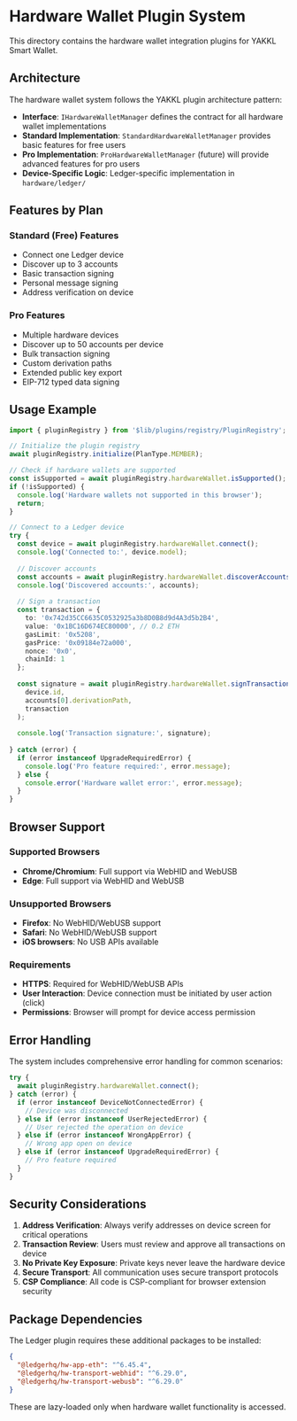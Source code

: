 # Hardware Wallet Plugin System

This directory contains the hardware wallet integration plugins for YAKKL Smart Wallet.

## Architecture

The hardware wallet system follows the YAKKL plugin architecture pattern:

- **Interface**: `IHardwareWalletManager` defines the contract for all hardware wallet implementations
- **Standard Implementation**: `StandardHardwareWalletManager` provides basic features for free users
- **Pro Implementation**: `ProHardwareWalletManager` (future) will provide advanced features for pro users
- **Device-Specific Logic**: Ledger-specific implementation in `hardware/ledger/`

## Features by Plan

### Standard (Free) Features
- Connect one Ledger device
- Discover up to 3 accounts
- Basic transaction signing
- Personal message signing
- Address verification on device

### Pro Features
- Multiple hardware devices
- Discover up to 50 accounts per device
- Bulk transaction signing
- Custom derivation paths
- Extended public key export
- EIP-712 typed data signing

## Usage Example

```typescript
import { pluginRegistry } from '$lib/plugins/registry/PluginRegistry';

// Initialize the plugin registry
await pluginRegistry.initialize(PlanType.MEMBER);

// Check if hardware wallets are supported
const isSupported = await pluginRegistry.hardwareWallet.isSupported();
if (!isSupported) {
  console.log('Hardware wallets not supported in this browser');
  return;
}

// Connect to a Ledger device
try {
  const device = await pluginRegistry.hardwareWallet.connect();
  console.log('Connected to:', device.model);
  
  // Discover accounts
  const accounts = await pluginRegistry.hardwareWallet.discoverAccounts(device.id);
  console.log('Discovered accounts:', accounts);
  
  // Sign a transaction
  const transaction = {
    to: '0x742d35CC6635C0532925a3b8D0B8d9d4A3d5b2B4',
    value: '0x1BC16D674EC80000', // 0.2 ETH
    gasLimit: '0x5208',
    gasPrice: '0x09184e72a000',
    nonce: '0x0',
    chainId: 1
  };
  
  const signature = await pluginRegistry.hardwareWallet.signTransaction(
    device.id,
    accounts[0].derivationPath,
    transaction
  );
  
  console.log('Transaction signature:', signature);
  
} catch (error) {
  if (error instanceof UpgradeRequiredError) {
    console.log('Pro feature required:', error.message);
  } else {
    console.error('Hardware wallet error:', error.message);
  }
}
```

## Browser Support

### Supported Browsers
- **Chrome/Chromium**: Full support via WebHID and WebUSB
- **Edge**: Full support via WebHID and WebUSB

### Unsupported Browsers
- **Firefox**: No WebHID/WebUSB support
- **Safari**: No WebHID/WebUSB support
- **iOS browsers**: No USB APIs available

### Requirements
- **HTTPS**: Required for WebHID/WebUSB APIs
- **User Interaction**: Device connection must be initiated by user action (click)
- **Permissions**: Browser will prompt for device access permission

## Error Handling

The system includes comprehensive error handling for common scenarios:

```typescript
try {
  await pluginRegistry.hardwareWallet.connect();
} catch (error) {
  if (error instanceof DeviceNotConnectedError) {
    // Device was disconnected
  } else if (error instanceof UserRejectedError) {
    // User rejected the operation on device
  } else if (error instanceof WrongAppError) {
    // Wrong app open on device
  } else if (error instanceof UpgradeRequiredError) {
    // Pro feature required
  }
}
```

## Security Considerations

1. **Address Verification**: Always verify addresses on device screen for critical operations
2. **Transaction Review**: Users must review and approve all transactions on device
3. **No Private Key Exposure**: Private keys never leave the hardware device
4. **Secure Transport**: All communication uses secure transport protocols
5. **CSP Compliance**: All code is CSP-compliant for browser extension security

## Package Dependencies

The Ledger plugin requires these additional packages to be installed:

```json
{
  "@ledgerhq/hw-app-eth": "^6.45.4",
  "@ledgerhq/hw-transport-webhid": "^6.29.0",
  "@ledgerhq/hw-transport-webusb": "^6.29.0"
}
```

These are lazy-loaded only when hardware wallet functionality is accessed.